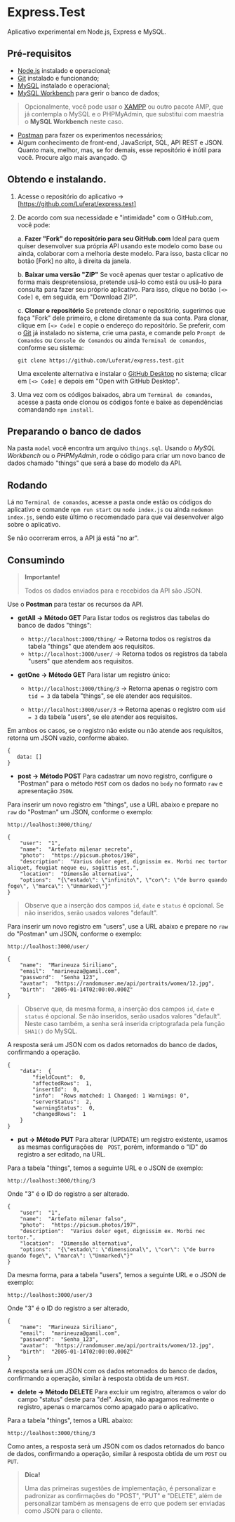 
# Express.Test

  

Aplicativo experimental em Node.js, Express e MySQL.

## Pré-requisitos

 - [Node.js](https://nodejs.org/) instalado e operacional;
 - [Git](https://git-scm.com/) instalado e funcionando;
 - [MySQL](https://www.mysql.com/products/community/) instalado e operacional;
 - [MySQL Workbench](https://dev.mysql.com/downloads/workbench/) para gerir o banco de dados;

> Opcionalmente, você pode usar o [XAMPP](https://www.apachefriends.org/pt_br/index.html) ou outro pacote AMP, que já contempla o MySQL e o PHPMyAdmin, que substitui com maestria o **MySQL Workbench** neste caso.

- [Postman](https://www.postman.com/) para fazer os experimentos necessários;
- Algum conhecimento de front-end, JavaScript, SQL, API REST e JSON. Quanto mais, melhor, mas, se for demais, esse repositório é inútil para você. Procure algo mais avançado. 😉

## Obtendo e instalando.

1. Acesse o repositório do aplicativo → [https://github.com/Luferat/express.test]

2. De acordo com sua necessidade e "intimidade" com o GitHub.com, você pode:

      a. **Fazer "Fork" do repositório para seu GitHub.com** 
Ideal para quem quiser desenvolver sua própria API usando este modelo como base ou ainda, colaborar com a melhoria deste modelo. Para isso, basta clicar no botão [Fork] no alto, à direita da janela.

    b. **Baixar uma versão "ZIP"**
Se você apenas quer testar o aplicativo de forma mais despretensiosa, pretende usá-lo como está ou usá-lo para consulta para fazer seu próprio aplicativo. Para isso, clique no botão `[<> Code]` e, em seguida, em "Download ZIP".

    c. **Clonar o repositório**
Se pretende clonar o repositório, sugerimos que faça "Fork" dele primeiro, e clone diretamente da sua conta.  Para clonar, clique em `[<> Code]`  e copie o endereço do repositório. Se preferir, com o [Git](https://git-scm.com/) já instalado no sistema, crie uma pasta, e comande pelo `Prompt de Comandos` ou `Console de Comandos` ou ainda `Terminal de comandos`, conforme seu sistema:

    ```git clone https://github.com/Luferat/express.test.git```

    Uma excelente alternativa e instalar o [GitHub Desktop](https://desktop.github.com/)  no sistema; clicar em `[<> Code]` e depois em "Open with GitHub Desktop".

3. Uma vez com os códigos baixados, abra um `Terminal de comandos`, acesse a pasta onde clonou os códigos fonte e baixe as dependências comandando `npm install`.

## Preparando o banco de dados

Na pasta `model` você encontra um arquivo `things.sql`. Usando o *MySQL Workbench* ou o *PHPMyAdmin*, rode o código para criar um novo banco de dados chamado "things" que será a base do modelo da API.

## Rodando

Lá no `Terminal de comandos`, acesse a pasta onde estão os códigos do aplicativo e comande `npm run start` ou `node index.js` ou ainda `nodemon index.js`, sendo este último o recomendado para que vai desenvolver algo sobre o aplicativo.

Se não ocorreram erros, a API já está "no ar".

## Consumindo

> **Importante!**
>
>Todos os dados enviados para e recebidos da API são JSON.

Use o **Postman** para testar os recursos da API.

 - **getAll → Método GET** 
Para listar todos os registros das tabelas do banco de dados "things":
    - `http://localhost:3000/thing/` → Retorna todos os registros da tabela "things" que atendem aos requisitos.
    - `http://localhost:3000/user/` → Retorna todos os registros da tabela "users" que atendem aos requisitos.

 - **getOne → Método GET**
Para listar um registro único:
   - `http://localhost:3000/thing/3` → Retorna apenas o registro com `tid = 3` da tabela "things", se ele atender aos requisitos. 

   - `http://localhost:3000/user/3` → Retorna apenas o registro com `uid = 3` da tabela "users", se ele atender aos requisitos.

Em ambos os casos, se o registro não existe ou não atende aos requisitos, retorna um JSON vazio, conforme abaixo.
 ```
{
    data: []
}
```

 - **post → Método POST**
Para cadastrar um novo registro, configure o "Postman" para o método `POST` com os dados no `body` no formato `raw` e apresentação `JSON`.

Para inserir um novo registro em "things", use a URL abaixo e prepare no `raw` do "Postman" um JSON, conforme o exemplo:
```
http://loalhost:3000/thing/
```
```
{
    "user":  "1",
    "name":  "Artefato milenar secreto",
    "photo":  "https://picsum.photos/198",
    "description":  "Varius dolor eget, dignissim ex. Morbi nec tortor aliquet, feugiat neque eu, sagittis est.",
    "location":  "Dimensão alternativa",
    "options":  "{\"estado\": \"infinito\", \"cor\": \"de burro quando foge\", \"marca\": \"Unmarked\"}"
}
```

> Observe que a inserção dos  campos `id`, `date` e `status` é opcional. Se não inseridos, serão usados valores "default".

Para inserir um novo registro em "users", use a URL abaixo e prepare no `raw` do "Postman" um JSON, conforme o exemplo:
```
http://loalhost:3000/user/
```
```
{
	"name":  "Marineuza Siriliano",
	"email":  "marineuza@gamil.com",
	"password":  "Senha_123",
	"avatar":  "https://randomuser.me/api/portraits/women/12.jpg",
	"birth":  "2005-01-14T02:00:00.000Z"
}
```

> Observe que, da mesma forma, a inserção dos  campos `id`, `date` e `status` é opcional. Se não inseridos, serão usados valores "default". Neste caso também, a senha será inserida criptografada pela função `SHA1()` do MySQL.

A resposta será um JSON com os dados retornados do banco de dados, confirmando a operação.
```
{
    "data":  {
        "fieldCount":  0,
        "affectedRows":  1,
        "insertId":  0,
        "info":  "Rows matched: 1 Changed: 1 Warnings: 0",
        "serverStatus":  2,
        "warningStatus":  0,
        "changedRows":  1
    }
}
```


 - **put → Método PUT**
Para alterar (UPDATE) um registro existente, usamos as mesmas configurações de ` POST`, porém, informando o "ID" do registro a ser editado, na URL. 

Para a tabela "things", temos a seguinte URL e o JSON de exemplo:
```
http://loalhost:3000/thing/3
```
Onde "3" é o ID do registro a ser alterado.
```
{
    "user":  "1",
    "name":  "Artefato milenar falso",
    "photo":  "https://picsum.photos/197",
    "description":  "Varius dolor eget, dignissim ex. Morbi nec tortor.",
    "location":  "Dimensão alternativa",
    "options":  "{\"estado\": \"dimensional\", \"cor\": \"de burro quando foge\", \"marca\": \"Unmarked\"}"
}
```

Da mesma forma, para a tabela "users", temos a seguinte URL e o JSON de exemplo:
```
http://loalhost:3000/user/3
```
Onde "3" é o ID do registro a ser alterado, 
```
{
	"name":  "Marineuza Siriliano",
	"email":  "marineuza@gamil.com",
	"password":  "Senha_123",
	"avatar":  "https://randomuser.me/api/portraits/women/12.jpg",
	"birth":  "2005-01-14T02:00:00.000Z"
}
```
A resposta será um JSON com os dados retornados do banco de dados, confirmando a operação, similar à resposta obtida de um `POST`.

 - **delete → Método DELETE**
Para excluir um registro, alteramos o valor do campo "status" deste para "del". Assim, não apagamos realmente o registro, apenas o marcamos como apagado para o aplicativo.

Para a tabela "things", temos a URL abaixo:
```
http://loalhost:3000/thing/3
```
Como antes, a resposta será um JSON com os dados retornados do banco de dados, confirmando a operação, similar à resposta obtida de um `POST` ou `PUT`.

> **Dica!**
> 
> Uma das primeiras sugestões de implementação, é personalizar e padronizar as confirmações do "POST", "PUT" e "DELETE", além de personalizar também as mensagens de erro que podem ser enviadas como JSON para o cliente.
